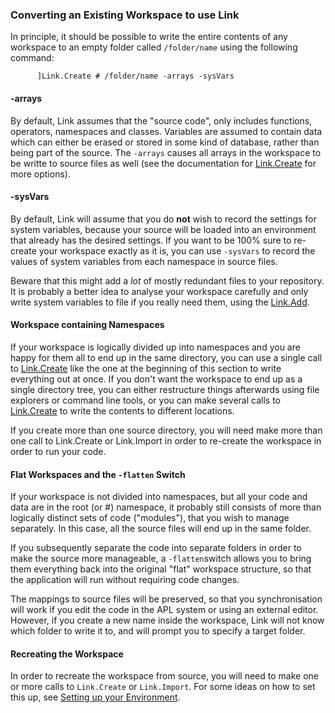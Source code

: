 ### Converting an Existing Workspace to use Link

In principle, it should be possible to write the entire contents of any workspace to an empty folder called `/folder/name` using the following command:

```apl
      ]Link.Create # /folder/name -arrays -sysVars
```

#### -arrays

By default, Link assumes that the "source code", only includes functions, operators, namespaces and classes. Variables are assumed to contain data which can either be erased or stored in some kind of database, rather than being part of the source. The `-arrays` causes all arrays in the workspace to be writte to source files as well (see the documentation for [Link.Create](/API/Link.Create.md) for more options).

#### -sysVars

By default, Link will assume that you do **not** wish to record the settings for system variables, because your source will be loaded into an environment that already has the desired settings. If you want to be 100% sure to re-create your workspace exactly as it is, you can use `-sysVars` to record the values of system variables from each namespace in source files.

Beware that this might add a *lot* of mostly redundant files to your repository. It is probably a better idea to analyse your workspace carefully and only write system variables to file if you really need them, using the [Link.Add](/API/Link.Add.md).

#### Workspace containing Namespaces

If your workspace is logically divided up into namespaces and you are happy for them all to end up in the same directory, you can use a single call to [Link.Create](/API/Link.Create.md) like the one at the beginning of this section to write everything out at once. If you don't want the workspace to end up as a single directory tree, you can either restructure things afterwards using file explorers or command line tools, or you can make several calls to [Link.Create](/API/Link.Create.md) to write the contents to different locations.

If you create more than one source directory, you will need make more than one call to Link.Create or Link.Import in order to re-create the workspace in order to run your code.

#### Flat Workspaces and the `-flatten` Switch

If your workspace is not divided into namespaces, but all your code and data are in the root (or #) namespace, it probably still consists of more than logically distinct sets of code ("modules"), that you wish to manage separately. In this case, all the source files will end up in the same folder.

If you subsequently separate the code into separate folders in order to make the source more manageable, a `-flatten`switch allows you to bring them everything back into the original "flat" workspace structure, so that the application will run without requiring code changes.

The mappings to source files will be preserved, so that you synchronisation will work if you edit the code in the APL system or using an external editor. However, if you create a new name inside the workspace, Link will not know which folder to write it to, and will prompt you to specify a target folder.

#### Recreating the Workspace

In order to recreate the workspace from source, you will need to make one or more calls to `Link.Create` or `Link.Import`. For some ideas on how to set this up, see [Setting up your Environment](Setup.md).